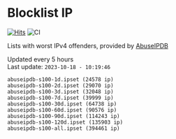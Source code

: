 # Blocklist IP

[![Hits](https://hits.seeyoufarm.com/api/count/incr/badge.svg?url=https%3A%2F%2Fgithub.com%2Fborestad%2Fblocklist-ip%2F&count_bg=%2379C83D&title_bg=%23555555&icon=&icon_color=%23E7E7E7&title=hits&edge_flat=false)](https://hits.seeyoufarm.com)  ![CI](https://img.shields.io/github/workflow/status/borestad/blocklist-ip/CI?style=flat-square)

Lists with worst IPv4 offenders, provided by [AbuseIPDB](https://www.abuseipdb.com/)

<!-- FOOTER-PLACEHOLDER -->
Updated every 5 hours<br>
Last update: `2023-10-18 - 10:19:46`
```
abuseipdb-s100-1d.ipset (24578 ip)
abuseipdb-s100-2d.ipset (29070 ip)
abuseipdb-s100-3d.ipset (32048 ip)
abuseipdb-s100-7d.ipset (39999 ip)
abuseipdb-s100-30d.ipset (64738 ip)
abuseipdb-s100-60d.ipset (90576 ip)
abuseipdb-s100-90d.ipset (114243 ip)
abuseipdb-s100-120d.ipset (135903 ip)
abuseipdb-s100-all.ipset (394461 ip)
```
